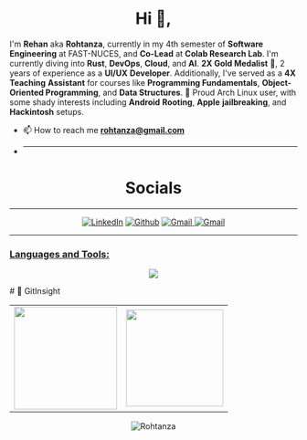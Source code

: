

<h1 align="center">Hi 👋,</h1>

I'm **Rehan** aka **Rohtanza**, currently in my 4th semester of **Software Engineering** at FAST-NUCES, and **Co-Lead** at **Colab Research Lab**. I'm
currently diving into **Rust**, **DevOps**, **Cloud**, and **AI**. **2X Gold Medalist** 🥇, 2 years of experience as a
**UI/UX** **Developer**. Additionally, I've served as a **4X** **Teaching** **Assistant** for courses like **Programming Fundamentals**,
**Object-Oriented Programming**, and **Data Structures**. 🐧 Proud Arch Linux user, with some shady interests including **Android**
**Rooting**, **Apple** **jailbreaking**, and **Hackintosh** setups.

- 📫 How to reach me **rohtanza@gmail.com**

- <hr>
<h1 align="center">Socials</h1>
<hr>

<div align="center">
    <a href="www.linkedin.com/in/rohtanza" target="_blank"><img alt="LinkedIn"
            src="https://img.shields.io/badge/linkedin%20-%230077B5.svg?&style=for-the-badge&logo=linkedin&logoColor=white" /></a>
    <a href="https://github.com/rohtanza" target="_blank"><img alt="Github"
            src="https://img.shields.io/badge/GitHub-100000?style=for-the-badge&logo=github&logoColor=white" /></a>
    <a href="mailto:rohtanza@gmail.com"><img alt="Gmail"
            src="https://img.shields.io/badge/Gmail-D14836?style=for-the-badge&logo=gmail&logoColor=white" />
        <a href="https://rohtanza.github.io/"><img alt="Gmail"
                src="    https://img.shields.io/badge/Personal%20Blog-grey?style=for-the-badge" />
</div>
<hr>

<p align="left">

</p> 

<h3 align="left">Languages and Tools:</h3>

<p align="center">
  <a href="https://skillicons.dev">
    <img src="https://skillicons.dev/icons?i=c,cpp,cmake,html,css,bootstrap,tailwind,sass,js,git,linux,tauri,rust," />
  </a>
</p>
#  🐼 GitInsight  
<table>
  <tr>
<td><img height="180px" src="https://github-readme-stats.vercel.app/api?username=Rohtanza&show_icons=true&theme=dark" />
    <td><img height="170px" src="https://github-readme-stats.vercel.app/api/top-langs/?username=Rohtanza&layout=compact&theme=dark" /></td>
  </tr>
</table>

<div align="center">
<p><img align="center" src="https://github-readme-streak-stats.herokuapp.com/?user=Rohtanza&layout=compact&theme=dark" alt="Rohtanza"/></p>
  </div>

 </div>






































